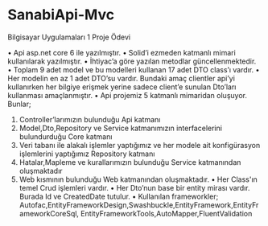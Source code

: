 # SanabiApi-Mvc
 Bilgisayar Uygulamaları 1 Proje Ödevi
                                                                                                               
•	Api asp.net core 6 ile yazılmıştır.
•	Solid’i ezmeden katmanlı mimari kullanılarak yazılmıştır.
•	İhtiyac’a göre yazılan metodlar güncellenmektedir.
•	Toplam 9 adet model ve bu modelleri kullanan 17 adet DTO class’ı vardır.
•	Her modelin en az 1 adet DTO’su vardır. Bundaki amaç clientler api’yi kullanırken her bilgiye erişmek yerine sadece client’e sunulan Dto’ları kullanması amaçlanmıştır.
•	Api projemiz 5 katmanlı mimaridan oluşuyor. Bunlar;
1.	Controller’larımızın bulunduğu Api katmanı
2.	Model,Dto,Repository ve Service katmanımızın interfacelerini bulundurduğu Core katmanı
3.	Veri tabanı ile alakalı işlemler yaptığımız ve her modele ait konfigürasyon işlemlerini yaptığımız Repository katmanı
4.	Hatalar,Mapleme ve kurallarımızın bulunduğu Service katmanından oluşmaktadır
5.	Web kısmının bulunduğu Web katmanından oluşmaktadır.
•	Her Class'ın temel Crud işlemleri vardır.
•	Her Dto’nun base bir entity mirası vardır. Burada Id ve CreatedDate tutulur.
•	Kullanılan frameworkler; Autofac,EntityFrameworkDesign,Swashbuckle,EntityFramework,EntityFrameworkCoreSql, EntityFrameworkTools,AutoMapper,FluentValidation

